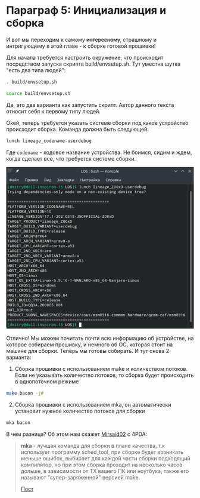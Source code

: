 # Параграф 5: Инициализация и сборка

И вот мы переходим к самому ~~интересному~~, страшному и интригующему в этой главе - к сборке готовой прошивки!

Для начала требуется настроить окружение, что происходит посредством запуска скрипта build/envsetup.sh. Тут уместна шутка "есть два типа людей":

```bash
. build/envsetup.sh
```

```bash
source build/envsetup.sh
```

Да, это два варианта как запустить скрипт. Автор данного текста относит себя к первому типу людей.

Окей, теперь требуется указать системе сборки под какое устройство происходит сборка. Команда должна быть следующей:

```bash
lunch lineage_codename-userdebug
```

Где `codename` - кодовое название устройства. Не боимся, сидим и ждем, когда сделает все, что требуется системе сборки.

<p align="center">
    <img src="../Chapter1/images/12.png"/>
</p>



Отлично! Мы можем почитать почти всю информацию об устройстве, на которое собираем прошивку, и немного об ОС, которая стоит на машине для сборки. Теперь мы готовы собирать. И тут снова 2 варианта:

1) Сборка прошивки с использованием make и количеством потоков. Если не указывать количество потоков, то сборка будет происходить в однопоточном режиме

```bash
make bacon -j#
```

2) Сборка прошивки с использованием mka, он автоматически установит нужное количество потоков для сборки

```bash
mka bacon
```

В чем разница? Об этом нам скажет [Mirsaid02](https://4pda.to/forum/index.php?showuser=4383879) с 4PDA:

> **mka** - лучшая команда для сборки в плане качества, т.к использует программу sched_tool, при сборке будет возникать меньше ошибок, выбирает для каждой части сборки подходящий компилятор, но при этом сборка проходит на несколько часов дольше, в зависимости от ТХ вашего ПК или ноутбука, также его называют "супер-заряженной" версией make.
>
> [Пост](https://4pda.to/forum/index.php?showtopic=209610&view=findpost&p=44763389)
